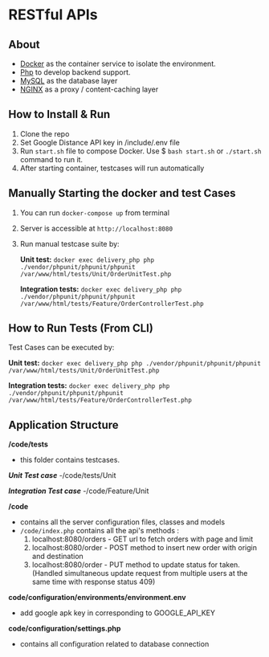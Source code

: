 # RESTful APIs

## About

- [Docker](https://www.docker.com/) as the container service to isolate the environment.
- [Php](https://php.net/) to develop backend support.
- [MySQL](https://mysql.com/) as the database layer
- [NGINX](https://docs.nginx.com/nginx/admin-guide/content-cache/content-caching/) as a proxy / content-caching layer

## How to Install & Run

1.  Clone the repo
2.  Set Google Distance API key in /include/.env file
3.  Run `start.sh` file to compose Docker. Use $ `bash start.sh` or `./start.sh` command to run it. 
4.  After starting container, testcases will run automatically

## Manually Starting the docker and test Cases

1. You can run `docker-compose up` from terminal
2. Server is accessible at `http://localhost:8080`
3. Run manual testcase suite by:

   **Unit test:** `docker exec delivery_php php ./vendor/phpunit/phpunit/phpunit /var/www/html/tests/Unit/OrderUnitTest.php`
   
   **Integration tests:** `docker exec delivery_php php ./vendor/phpunit/phpunit/phpunit /var/www/html/tests/Feature/OrderControllerTest.php`

## How to Run Tests (From CLI)

 Test Cases can be executed by: 
 
   **Unit test:** `docker exec delivery_php php ./vendor/phpunit/phpunit/phpunit /var/www/html/tests/Unit/OrderUnitTest.php`
   
   **Integration tests:** `docker exec delivery_php php ./vendor/phpunit/phpunit/phpunit /var/www/html/tests/Feature/OrderControllerTest.php`

## Application Structure

**/code/tests**

- this folder contains testcases.

***Unit Test case***
-/code/tests/Unit

***Integration Test case***
-/code/Feature/Unit

**/code**

- contains all the server configuration files, classes and models
- `/code/index.php` contains all the api's methods :
    1. localhost:8080/orders - GET url to fetch orders with page and limit
    2. localhost:8080/order - POST method to insert new order with origin and destination
    3. localhost:8080/order - PUT method to update status for taken.(Handled simultaneous update request from multiple users at the same time with response status 409)

**code/configuration/environments/environment.env**
- add google apk key in corresponding to GOOGLE_API_KEY

**code/configuration/settings.php**

- contains all configuration related to database connection
